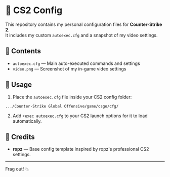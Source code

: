 # 🎯 CS2 Config

This repository contains my personal configuration files for **Counter-Strike 2**.  
It includes my custom `autoexec.cfg` and a snapshot of my video settings.

## 📂 Contents

- `autoexec.cfg` — Main auto-executed commands and settings
- `video.png` — Screenshot of my in-game video settings

## 🚀 Usage

1. Place the `autoexec.cfg` file inside your CS2 config folder:
```
.../Counter-Strike Global Offensive/game/csgo/cfg/
```
2. Add `+exec autoexec.cfg` to your CS2 launch options for it to load automatically.

## 🙏 Credits

- **ropz** — Base config template inspired by ropz's professional CS2 settings.

---

Frag out! 💥

